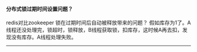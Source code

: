 #### 分布式锁过期时间设置问题？

redis对比zookeeper
	锁在过期时间后自动被释放带来的问题？
	假如库存为1了。A线程还没处理完，锁超时，锁释放，B线程获取锁，扣库存，这时候A再去扣，发现没有库存。A线程处理失败。

----------------------

